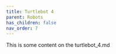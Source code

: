 ```yaml
---
title: Turtlebot 4
parent: Robots
has_children: false
nav_order: 7
---
```


This is some content on the turtlebot_4.md